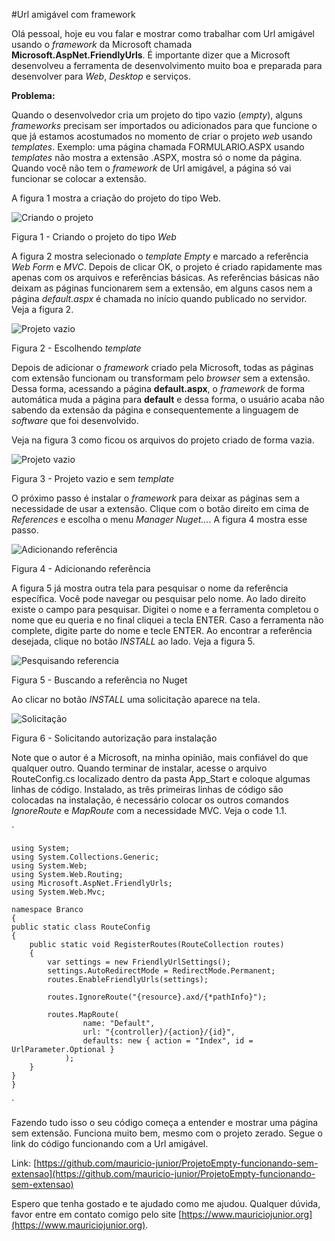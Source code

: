#Url amigável com framework

Olá pessoal, hoje eu vou falar e mostrar como trabalhar com Url amigável usando o *framework* da Microsoft chamada **Microsoft.AspNet.FriendlyUrls**. É importante dizer que a Microsoft desenvolveu a ferramenta de desenvolvimento muito boa e preparada para desenvolver para *Web*, *Desktop* e serviços. 

**Problema:**

Quando o desenvolvedor cria um projeto do tipo vazio (*empty*), alguns *frameworks* precisam ser importados ou adicionados para que funcione o que já estamos acostumados no momento de criar o projeto *web* usando *templates*. Exemplo: uma página chamada FORMULARIO.ASPX usando *templates* não mostra a extensão .ASPX, mostra só o nome da página. Quando você não tem o *framework* de Url amigável, a página só vai funcionar se colocar a extensão.

A figura 1 mostra a criação do projeto do tipo Web.

![Criando o projeto](img/url-1.png)

Figura 1 - Criando o projeto do tipo *Web*


A figura 2 mostra selecionado o *template* *Empty* e marcado a referência *Web Form* e *MVC*. Depois de clicar OK, o projeto é criado rapidamente mas apenas com os arquivos e referências básicas. As referências básicas não deixam as páginas funcionarem sem a extensão, em alguns casos nem a página *default.aspx* é chamada no início quando publicado no servidor. Veja a figura 2. 

![Projeto vazio](img/url-2.png)

Figura 2 - Escolhendo *template*

Depois de adicionar o *framework* criado pela Microsoft, todas as páginas com extensão funcionam ou transformam pelo *browser* sem a extensão. Dessa forma, acessando a página **default.aspx**, o *framework* de forma automática muda a página para **default** e dessa forma, o usuário acaba não sabendo da extensão da página e consequentemente a linguagem de *software* que foi desenvolvido.

Veja na figura 3 como ficou os arquivos do projeto criado de forma vazia. 

![Projeto vazio](img/url-3.png)

Figura 3 - Projeto vazio e sem *template*

O próximo passo é instalar o *framework* para deixar as páginas sem a necessidade de usar a extensão. Clique com o botão direito em cima de *References* e escolha o menu *Manager Nuget...*. A figura 4 mostra esse passo.

![Adicionando referência](img/url-4.png)

Figura 4 - Adicionando referência


A figura 5 já mostra outra tela para pesquisar o nome da referência específica. Você pode navegar ou pesquisar pelo nome. Ao lado direito existe o campo para pesquisar. Digitei o nome e a ferramenta completou o nome que eu queria e no final cliquei a tecla ENTER. Caso a ferramenta não complete, digite parte do nome e tecle ENTER. Ao encontrar a referência desejada, clique no botão *INSTALL* ao lado. Veja a figura 5.

![Pesquisando referencia](img/url-5.png)

Figura 5 - Buscando a referência no Nuget

Ao clicar no botão *INSTALL* uma solicitação aparece na tela.

![Solicitação](img/url-6.png)

Figura 6 - Solicitando autorização para instalação

Note que o autor é a Microsoft, na minha opinião, mais confiável do que qualquer outro. Quando terminar de instalar, acesse o arquivo RouteConfig.cs localizado dentro da pasta App_Start e coloque algumas linhas de código. Instalado, as três primeiras linhas de código são colocadas na instalação, é necessário colocar os outros comandos *IgnoreRoute* e *MapRoute* com a necessidade MVC. Veja o code 1.1.


`
	
	using System;	using System.Collections.Generic;	using System.Web;	using System.Web.Routing;	using Microsoft.AspNet.FriendlyUrls;	using System.Web.Mvc;	namespace Branco	{    public static class RouteConfig    {        public static void RegisterRoutes(RouteCollection routes)        {            var settings = new FriendlyUrlSettings();            settings.AutoRedirectMode = RedirectMode.Permanent;            routes.EnableFriendlyUrls(settings);            routes.IgnoreRoute("{resource}.axd/{*pathInfo}");            routes.MapRoute(                    name: "Default",                    url: "{controller}/{action}/{id}",                    defaults: new { action = "Index", id = UrlParameter.Optional }                );        }    }	}


`

Fazendo tudo isso o seu código começa a entender e mostrar uma página sem extensão. Funciona muito bem, mesmo com o projeto zerado. Segue o link do código funcionando com a Url amigável.

Link: [https://github.com/mauricio-junior/ProjetoEmpty-funcionando-sem-extensao](https://github.com/mauricio-junior/ProjetoEmpty-funcionando-sem-extensao)

Espero que tenha gostado e te ajudado como me ajudou. Qualquer dúvida, favor entre em contato comigo pelo site [https://www.mauriciojunior.org](https://www.mauriciojunior.org).

























